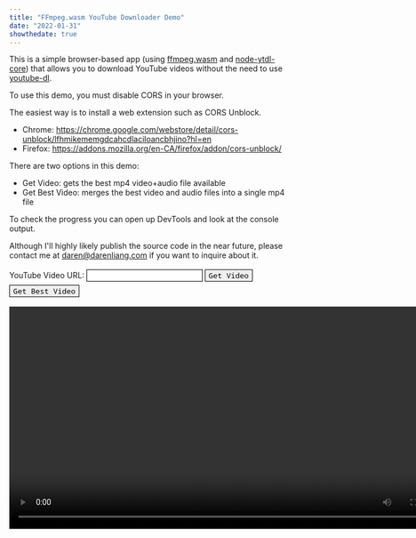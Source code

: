 ```yaml
---
title: "FFmpeg.wasm YouTube Downloader Demo"
date: "2022-01-31"
showthedate: true
---
```


This is a simple browser-based app (using [ffmpeg.wasm](https://github.com/ffmpegwasm/ffmpeg.wasm) and [node-ytdl-core](https://github.com/fent/node-ytdl-core)) that allows you to download YouTube videos without the need to use [youtube-dl](https://youtube-dl.org/).

To use this demo, you must disable CORS in your browser.

The easiest way is to install a web extension such as CORS Unblock.

* Chrome: https://chrome.google.com/webstore/detail/cors-unblock/lfhmikememgdcahcdlaciloancbhjino?hl=en
* Firefox: https://addons.mozilla.org/en-CA/firefox/addon/cors-unblock/

There are two options in this demo:

* Get Video: gets the best mp4 video+audio file available
* Get Best Video: merges the best video and audio files into a single mp4 file

To check the progress you can open up DevTools and look at the console output.

Although I'll highly likely publish the source code in the near future, please contact me at daren@darenliang.com if you want to inquire about it.

<style>
input, textarea, button {
  margin: 3px 0;
  font-family: 'Noto Sans Mono', monospace;
}

@media (prefers-color-scheme: dark) {
  input, textarea, button {
    border: 1px solid white;
    background-color: black;
    color: white;
  }
}

@media (prefers-color-scheme: light) {
  input, textarea, button {
    border: 1px solid black;
  }
}
</style>

<div class="boxed">
    <label>YouTube Video URL: <input type="text" id="url"></label>
    <button onclick="getVideo()">Get Video</button>
    <button onclick="getBestVideo()">Get Best Video</button>
</div>

<video id="player" height="400px" controls></video>

<script src="/js/ffmpeg-wasm-demo-controller.js?v=1.0.0"></script>
<script src="/js/ffmpeg-wasm-demo.js?v=1.0.0"></script>
